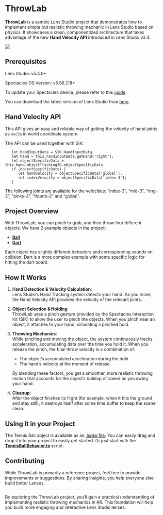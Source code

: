 # ThrowLab

**ThrowLab** is a sample Lens Studio project that demonstrates how to implement simple but realistic throwing mechanic in Lens Studio based on physics. It showcases a clean, componentized architecture that takes advantage of the new **Hand Velocity API** introduced in Lens Studio v3.4.

![](./ThrowLab.gif)

## Prerequisites

Lens Studio: v5.4.0+

Spectacles OS Version: v5.59.218+

To update your Spectacles device, please refer to this [guide](https://support.spectacles.com/hc/en-us/articles/30214953982740-Updating).

You can download the latest version of Lens Studio from [here](https://ar.snap.com/download?lang=en-US).

## Hand Velocity API

This API gives an easy and reliable way of getting the velocity of hand joints as `vec3`s in world coordinate system.

The API can be used together with SIK:

````
   let handInputData = SIK.HandInputData;
   let hand = this.handInputData.getHand('right');
   let objectSpecificData = this.hand.objectTracking3D.objectSpecificData
   if (objectSpecificData) {
      let handVelocity = objectSpecificData['global'];
      let indexVelocity = objectSpecificData['index-3'];
   }
````

The following joints are available for the velocities: “index-3”, “mid-3”, “ring-3”, “pinky-3”, “thumb-3” and “global”.


## Project Overview

With ThrowLab, you can pinch to grab, and then throw four different objects. We have 2 example objects in the project:

- [**Ball**](./Assets/Scripts/TennisBallBehavior.ts)
- [**Dart**](./Assets/Scripts/DartBehavior.ts)

Each object has slightly different behaviors and corresponding sounds on collision. Dart is a more complex example with some specific logic for hitting the dart board. 

## How It Works

1. **Hand Detection & Velocity Calculation**:  
   Lens Studio’s Hand Tracking system detects your hand. As you move, the Hand Velocity API provides the velocity of the relevant joints.

2. **Object Selection & Holding**  
   ThrowLab uses a pinch gesture provided by the Spectacles Interaction Kit (SIK) to allow the user to pinch the objects. When you pinch near an object, it attaches to your hand, simulating a pinched hold.

3. **Throwing Mechanics**:  
   While pinching and moving the object, the system continuously tracks acceleration, accumulating data over the time you hold it. When you release the pinch, the final throw velocity is a combination of:
   - The object’s accumulated acceleration during the hold.
   - The hand’s velocity at the moment of release.

   By blending these factors, you get a smoother, more realistic throwing motion that accounts for the object’s buildup of speed as you swing your hand.

4. **Cleanup**:  
   After the object finishes its flight (for example, when it hits the ground and stay still), it destroys itself after some time buffer to keep the scene clean.


## Using it in your Project

The Tennis Ball object is available as an [.lspkg file](./TennisBall_Importable.lspkg). You can easily drag and drop it into your project to easily get started. Or just start with the [**TennisBallBehavior.ts**](./Assets/Scripts/TennisBallBehavior.ts) script.

## Contributing

While ThrowLab is primarily a reference project, feel free to provide improvements or suggestions. By sharing insights, you help everyone else build better Lenses.

---

By exploring the ThrowLab project, you’ll gain a practical understanding of implementing realistic throwing mechanics in AR. This foundation will help you build more engaging and interactive Lens Studio lenses.
